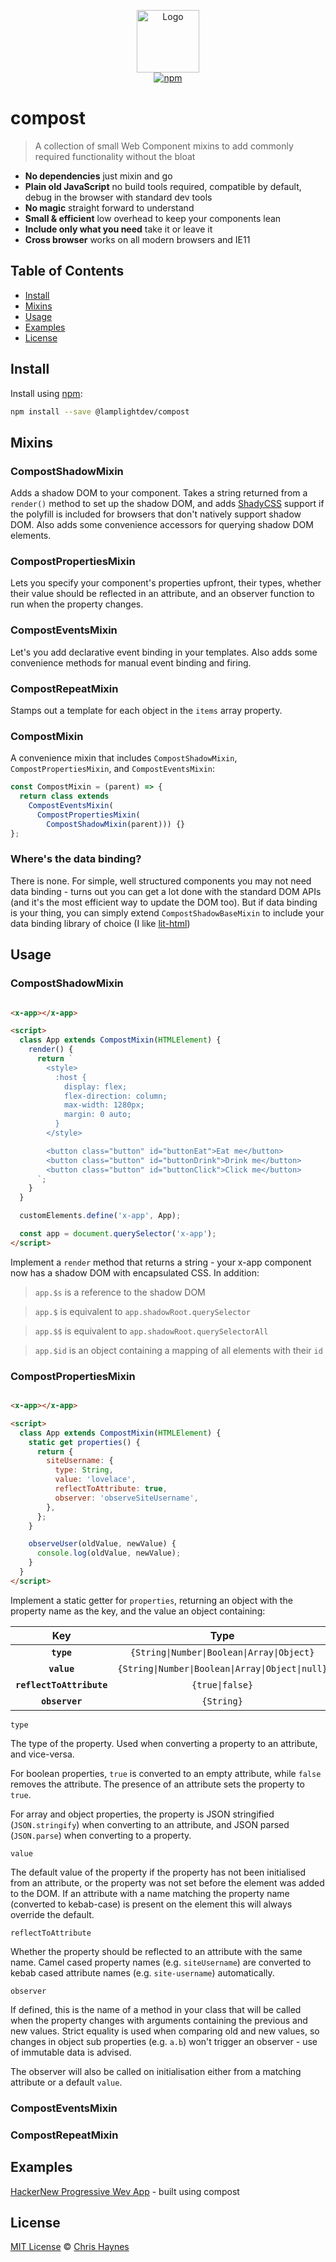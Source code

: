 <p align="center">
  <img src="https://rawgit.com/lamplightdev/compost/master/images/compost.svg" alt="Logo" width="100">
  <br>
  <a href="https://www.npmjs.org/package/@lamplightdev/compost">
     <img src="https://img.shields.io/npm/v/@lamplightdev/compost.svg?style=flat" alt="npm">
  </a>
</p>

# compost

> A collection of small Web Component mixins to add commonly required functionality without the bloat

- **No dependencies** just mixin and go
- **Plain old JavaScript** no build tools required, compatible by default, debug in the browser with standard dev tools
- **No magic** straight forward to understand
- **Small & efficient** low overhead to keep your components lean
- **Include only what you need** take it or leave it
- **Cross browser** works on all modern browsers and IE11

## Table of Contents

- [Install](#install)
- [Mixins](#mixins)
- [Usage](#usage)
- [Examples](#examples)
- [License](#license)

## Install

Install using [npm](https://npmjs.com):

```sh
npm install --save @lamplightdev/compost
```

## Mixins

### CompostShadowMixin

Adds a shadow DOM to your component. Takes a string returned from a `render()` method to set up the shadow DOM, and adds [ShadyCSS](https://github.com/webcomponents/shadycss) support if the polyfill is included for browsers that don't natively support shadow DOM. Also adds some convenience accessors for querying shadow DOM elements.

### CompostPropertiesMixin

Lets you specify your component's properties upfront, their types, whether their value should be reflected in an attribute, and an observer function to run when the property changes.

### CompostEventsMixin

Let's you add declarative event binding in your templates. Also adds some convenience methods for manual event binding and firing.

### CompostRepeatMixin

Stamps out a template for each object in the `items` array property.

### CompostMixin

A convenience mixin that includes `CompostShadowMixin`, `CompostPropertiesMixin`, and `CompostEventsMixin`:

```js
const CompostMixin = (parent) => {
  return class extends
    CompostEventsMixin(
      CompostPropertiesMixin(
        CompostShadowMixin(parent))) {}
};
```

### Where's the data binding?

There is none. For simple, well structured components you may not need data binding - turns out you can get a lot done with the standard DOM APIs (and it's the most efficient way to update the DOM too). But if data binding is your thing, you can simply extend `CompostShadowBaseMixin` to include your data binding library of choice (I like [lit-html](https://github.com/Polymer/lit-html))

## Usage

### CompostShadowMixin

```html

<x-app></x-app>

<script>
  class App extends CompostMixin(HTMLElement) {
    render() {
      return `
        <style>
          :host {
            display: flex;
            flex-direction: column;
            max-width: 1280px;
            margin: 0 auto;
          }
        </style>

        <button class="button" id="buttonEat">Eat me</button>
        <button class="button" id="buttonDrink">Drink me</button>
        <button class="button" id="buttonClick">Click me</button>
      `;
    }
  }

  customElements.define('x-app', App);

  const app = document.querySelector('x-app');
</script>
```
Implement a `render` method that returns a string - your x-app component now has a shadow DOM with encapsulated CSS. In addition:

> `app.$s` is a reference to the shadow DOM

> `app.$` is equivalent to `app.shadowRoot.querySelector`

> `app.$$` is equivalent to `app.shadowRoot.querySelectorAll`

> `app.$id` is an object containing a mapping of all elements with their `id`

### CompostPropertiesMixin

```html

<x-app></x-app>

<script>
  class App extends CompostMixin(HTMLElement) {
    static get properties() {
      return {
        siteUsername: {
          type: String,
          value: 'lovelace',
          reflectToAttribute: true,
          observer: 'observeSiteUsername',
        },
      };
    }

    observeUser(oldValue, newValue) {
      console.log(oldValue, newValue);
    }
  }
</script>

```

Implement a static getter for `properties`, returning an object with the property name as the key, and the value an object containing:

|Key|Type|Default|Required|
|:--:|:--:|:--:|:--:|
|**`type`**|`{String\|Number\|Boolean\|Array\|Object}`|`String`|No|
|**`value`**|`{String\|Number\|Boolean\|Array\|Object\|null}`|`undefined`|No|
|**`reflectToAttribute`**|`{true\|false}`|`false`|No|
|**`observer`**|`{String}`|`undefined`|No|

`type`

The type of the property. Used when converting a property to an attribute, and vice-versa.

For boolean properties, `true` is converted to an empty attribute, while `false` removes the attribute. The presence of an attribute sets the property to `true`.

For array and object properties, the property is JSON stringified (`JSON.stringify`) when converting to an attribute, and JSON parsed (`JSON.parse`) when converting to a property.

`value`

The default value of the property if the property has not been initialised from an attribute, or the property was not set before the element was added to the DOM. If an attribute with a name matching the property name (converted to kebab-case) is present on the element this will always override the default.

`reflectToAttribute`

Whether the property should be reflected to an attribute with the same name. Camel cased property names (e.g. `siteUsername`) are converted to kebab cased attribute names (e.g. `site-username`) automatically.

`observer`

If defined, this is the name of a method in your class that will be called when the property changes with arguments containing the previous and new values. Strict equality is used when comparing old and new values, so changes in object sub properties (e.g. `a.b`) won't trigger an observer - use of immutable data is advised.

The observer will also be called on initialisation either from a matching attribute or a default `value`.

### CompostEventsMixin

### CompostRepeatMixin

## Examples

[HackerNew Progressive Wev App](https://compost-hn.netlify.com) -  built using compost

## License

[MIT License](https://oss.ninja/mit/lamplightdev) © [Chris Haynes](https://lamplightdev.com)
